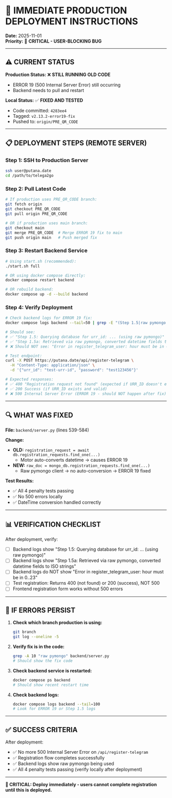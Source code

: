 # 🚀 IMMEDIATE PRODUCTION DEPLOYMENT INSTRUCTIONS

**Date:** 2025-11-01  
**Priority:** 🔴 **CRITICAL - USER-BLOCKING BUG**

---

## ⚠️ **CURRENT STATUS**

**Production Status:** ❌ **STILL RUNNING OLD CODE**
- ERROR 19 (500 Internal Server Error) still occurring
- Backend needs to pull and restart

**Local Status:** ✅ **FIXED AND TESTED**
- Code committed: `4283ee4`
- Tagged: `v2.13.2-error19-fix`
- Pushed to: `origin/PRE_QR_CODE`

---

## 📋 **DEPLOYMENT STEPS (REMOTE SERVER)**

### **Step 1: SSH to Production Server**
```bash
ssh user@putana.date
cd /path/to/telega2go
```

### **Step 2: Pull Latest Code**
```bash
# If production uses PRE_QR_CODE branch:
git fetch origin
git checkout PRE_QR_CODE
git pull origin PRE_QR_CODE

# OR if production uses main branch:
git checkout main
git merge PRE_QR_CODE  # Merge ERROR 19 fix to main
git push origin main   # Push merged fix
```

### **Step 3: Restart Backend Service**
```bash
# Using start.sh (recommended):
./start.sh full

# OR using docker compose directly:
docker compose restart backend

# OR rebuild backend:
docker compose up -d --build backend
```

### **Step 4: Verify Deployment**
```bash
# Check backend logs for ERROR 19 fix:
docker compose logs backend --tail=50 | grep -E "(Step 1.5|raw pymongo|ERROR|hour must be)"

# Should see:
# ✅ "Step 1.5: Querying database for urr_id: ... (using raw pymongo)"
# ✅ "Step 1.5a: Retrieved via raw pymongo, converted datetime fields to ISO strings"
# ❌ Should NOT see: "Error in register_telegram_user: hour must be in 0..23"

# Test endpoint:
curl -X POST https://putana.date/api/register-telegram \
  -H "Content-Type: application/json" \
  -d '{"urr_id": "test-urr-id", "password": "test123456"}'

# Expected responses:
# ✅ 400 "Registration request not found" (expected if URR_ID doesn't exist)
# ✅ 200 Success (if URR_ID exists and valid)
# ❌ 500 Internal Server Error (ERROR 19 - should NOT happen after fix)
```

---

## 🔍 **WHAT WAS FIXED**

**File:** `backend/server.py` (lines 539-584)

**Change:**
- **OLD:** `registration_request = await db.registration_requests.find_one(...)`
  - Motor auto-converts datetime → causes ERROR 19
- **NEW:** `raw_doc = mongo_db.registration_requests.find_one(...)`
  - Raw pymongo client → no auto-conversion → ERROR 19 fixed

**Test Results:**
- ✅ All 4 penalty tests passing
- ✅ No 500 errors locally
- ✅ DateTime conversion handled correctly

---

## 📊 **VERIFICATION CHECKLIST**

After deployment, verify:

- [ ] Backend logs show "Step 1.5: Querying database for urr_id: ... (using raw pymongo)"
- [ ] Backend logs show "Step 1.5a: Retrieved via raw pymongo, converted datetime fields to ISO strings"
- [ ] Backend logs do NOT show "Error in register_telegram_user: hour must be in 0..23"
- [ ] Test registration: Returns 400 (not found) or 200 (success), NOT 500
- [ ] Frontend registration form works without 500 errors

---

## 🚨 **IF ERRORS PERSIST**

1. **Check which branch production is using:**
   ```bash
   git branch
   git log --oneline -5
   ```

2. **Verify fix is in the code:**
   ```bash
   grep -A 10 "raw pymongo" backend/server.py
   # Should show the fix code
   ```

3. **Check backend service is restarted:**
   ```bash
   docker compose ps backend
   # Should show recent restart time
   ```

4. **Check backend logs:**
   ```bash
   docker compose logs backend --tail=100
   # Look for ERROR 19 or Step 1.5 logs
   ```

---

## ✅ **SUCCESS CRITERIA**

After deployment:
- ✅ No more 500 Internal Server Error on `/api/register-telegram`
- ✅ Registration flow completes successfully
- ✅ Backend logs show raw pymongo being used
- ✅ All 4 penalty tests passing (verify locally after deployment)

---

**🚨 CRITICAL: Deploy immediately - users cannot complete registration until this is deployed.**

